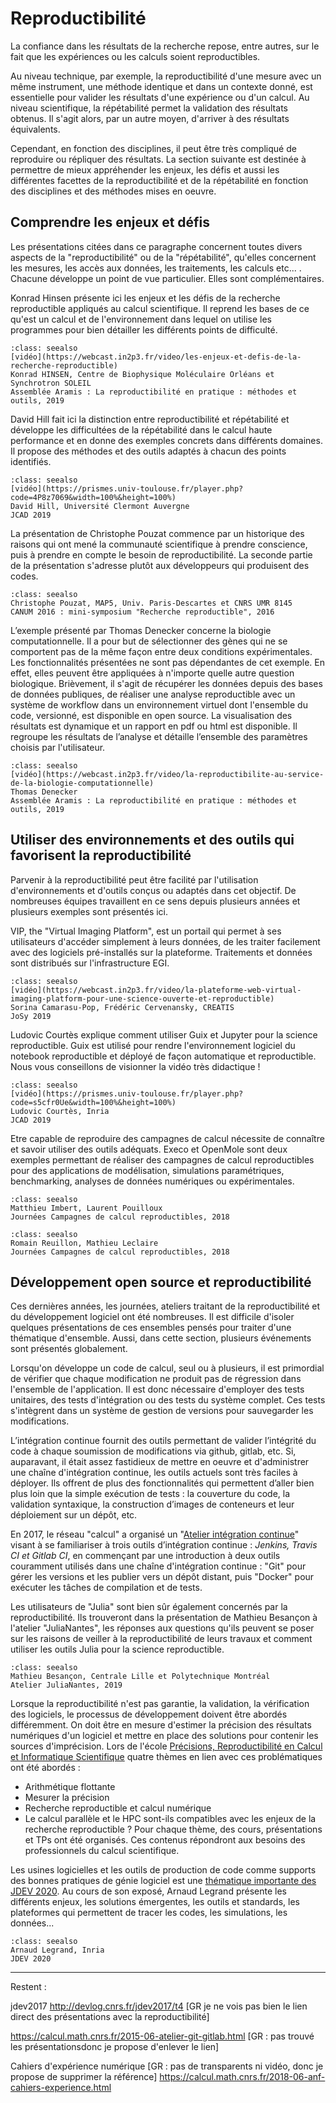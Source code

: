 # Reproductibilité

La confiance dans les résultats de la recherche repose, entre autres, sur le fait que les expériences ou les calculs soient reproductibles. 

Au niveau technique, par exemple, la reproductibilité d'une mesure avec un même instrument, une méthode identique et dans un contexte donné, est essentielle pour valider les résultats d'une expérience ou d'un calcul. Au niveau scientifique, la répétabilité permet la validation des résultats obtenus. Il s'agit alors, par un autre moyen, d'arriver à des résultats équivalents.

Cependant, en fonction des disciplines, il peut être très compliqué de reproduire ou répliquer des résultats. La section suivante est destinée à permettre de mieux appréhender les enjeux, les défis et aussi les différentes facettes de la reproductibilité et de la répétabilité en fonction des disciplines et des méthodes mises en oeuvre.

## Comprendre les enjeux et défis

Les présentations citées dans ce paragraphe concernent toutes divers aspects de la "reproductibilité" ou de la "répétabilité", qu'elles concernent les mesures, les accès aux données, les traitements, les calculs etc... . Chacune développe un point de vue particulier. Elles sont complémentaires.

Konrad Hinsen présente ici les enjeux et les défis de la recherche reproductible appliqués au calcul scientifique. Il reprend les bases de ce qu'est un calcul et de l'environnement dans lequel on utilise les programmes pour bien détailler les différents points de difficulté.

```{admonition} [Enjeux et défis de la recherche reproductible](https://indico.mathrice.fr/event/165/contribution/1/material/slides/0.pdf)  
:class: seealso
[vidéo](https://webcast.in2p3.fr/video/les-enjeux-et-defis-de-la-recherche-reproductible)  
Konrad HINSEN, Centre de Biophysique Moléculaire Orléans et Synchrotron SOLEIL  
Assemblée Aramis : La reproductibilité en pratique : méthodes et outils, 2019
```

David Hill fait ici la distinction entre reproductibilité et répétabilité et développe les difficultées de la répétabilité dans le calcul haute performance et en donne des exemples concrets dans différents domaines. Il propose des méthodes et des outils adaptés à chacun des points identifiés.

```{admonition} [Reproductibilité et répétabilité - peut-on les négliger en calcul à haute performance ?](https://jcad2019.sciencesconf.org/data/2019_JCAD_Repro_Hill_vf.pdf)    
:class: seealso
[vidéo](https://prismes.univ-toulouse.fr/player.php?code=4P8z7069&width=100%&height=100%)  
David Hill, Université Clermont Auvergne  
JCAD 2019
```

La présentation de Christophe Pouzat commence par un historique des raisons qui ont mené la communauté scientifique à prendre conscience, puis à prendre en compte le besoin de reproductibilité. La seconde partie de la présentation s'adresse plutôt aux développeurs qui produisent des codes.

```{admonition} [Une brève histoire de la recherche reproductible et de ses outils](https://calcul.math.cnrs.fr/attachments/spip/IMG/html/pouzat_20160513.html)  
:class: seealso
Christophe Pouzat, MAP5, Univ. Paris-Descartes et CNRS UMR 8145  
CANUM 2016 : mini-symposium "Recherche reproductible", 2016
```

L’exemple présenté par Thomas Denecker concerne la biologie computationnelle. Il a pour but de sélectionner des gènes qui ne se comportent pas de la même façon entre deux conditions expérimentales. Les fonctionnalités présentées ne sont pas dépendantes de cet exemple. En effet, elles peuvent être appliquées à n'importe quelle autre question biologique. Brièvement, il s'agit de récupérer les données depuis des bases de données publiques, de réaliser une analyse reproductible avec un système de workflow dans un environnement virtuel dont l'ensemble du code, versionné, est disponible en open source. La visualisation des résultats est dynamique et un rapport en pdf ou html est disponible. Il regroupe les résultats de l’analyse et détaille l’ensemble des paramètres choisis par l'utilisateur.

```{admonition} [La reproductibilité au service de la Biologie Computationnelle](https://aramis.resinfo.org/wiki/lib/exe/fetch.php?media=pleniaires:aramis2019_denecker.pdf)  
:class: seealso
[vidéo](https://webcast.in2p3.fr/video/la-reproductibilite-au-service-de-la-biologie-computationnelle)  
Thomas Denecker  
Assemblée Aramis : La reproductibilité en pratique : méthodes et outils, 2019
```

## Utiliser des environnements et des outils qui favorisent la reproductibilité

Parvenir à la reproductibilité peut être facilité par l'utilisation d'environnements et d'outils conçus ou adaptés dans cet objectif. De nombreuses équipes travaillent en ce sens depuis plusieurs années et plusieurs exemples sont présentés ici.

VIP, the "Virtual Imaging Platform", est un portail qui permet à ses utilisateurs d'accéder simplement à leurs données, de les traiter facilement avec des logiciels pré-installés sur la plateforme. Traitements et données sont distribués sur l'infrastructure EGI. 

```{admonition} [Virtual Imaging Platform : pour une science ouverte et reproductible](https://indico.mathrice.fr/event/165/contribution/8/material/slides/0.pdf)  
:class: seealso
[vidéo](https://webcast.in2p3.fr/video/la-plateforme-web-virtual-imaging-platform-pour-une-science-ouverte-et-reproductible)  
Sorina Camarasu-Pop, Frédéric Cervenansky, CREATIS  
JoSy 2019
```
     
Ludovic Courtès explique comment utiliser Guix et Jupyter pour la science reproductible.  Guix est utilisé pour rendre l'environnement logiciel du notebook reproductible et déployé de façon automatique et reproductible. Nous vous conseillons de visionner la vidéo très didactique !

```{admonition} [Vers un environnement reproductible pour les blocs-notes Jupyter](https://jcad2019.sciencesconf.org/data/talkLCourtes.pdf)  
:class: seealso
[vidéo](https://prismes.univ-toulouse.fr/player.php?code=s5cfr0Ue&width=100%&height=100%)  
Ludovic Courtès, Inria  
JCAD 2019
```

Etre capable de reproduire des campagnes de calcul nécessite de connaître et savoir utiliser des outils adéquats. Execo et OpenMole sont deux exemples permettant de réaliser des campagnes de calcul reproductibles pour des applications de modélisation, simulations paramétriques, benchmarking, analyses de données numériques ou expérimentales.

```{admonition} [Execo](https://calcul.math.cnrs.fr/attachments/spip/IMG/pdf/2018-ExecoExpeNum.pdf)  
:class: seealso
Matthieu Imbert, Laurent Pouilloux  
Journées Campagnes de calcul reproductibles, 2018
```

```{admonition} [Openmole](https://calcul.math.cnrs.fr/attachments/spip/IMG/tar/openmole.tar) (format tar)  
:class: seealso
Romain Reuillon, Mathieu Leclaire  
Journées Campagnes de calcul reproductibles, 2018
```

## Développement open source et reproductibilité

Ces dernières années, les journées, ateliers traitant de la reproductibilité et du développement logiciel ont été nombreuses. Il est difficile d'isoler quelques présentations de ces ensembles pensés pour traiter d'une thématique d'ensemble. Aussi, dans cette section, plusieurs événements sont présentés globalement.

Lorsqu'on développe un code de calcul, seul ou à plusieurs, il est primordial de vérifier que chaque modification ne produit pas de régression dans l'ensemble de l'application. Il est donc nécessaire d'employer des tests unitaires, des tests d'intégration ou des tests du système complet. Ces tests s'intègrent dans un système de gestion de versions pour sauvegarder les modifications.

L’intégration continue fournit des outils permettant de valider l’intégrité du code à chaque soumission de modifications via github, gitlab, etc. Si, auparavant, il était assez fastidieux de mettre en oeuvre et d'administrer une chaîne d'intégration continue, les outils actuels sont très faciles à déployer. Ils offrent de plus des fonctionnalités qui permettent d’aller bien plus loin que la simple exécution de tests : la couverture du code, la validation syntaxique, la construction d’images de conteneurs et leur déploiement sur un dépôt, etc.

En 2017, le réseau "calcul" a organisé un "[Atelier intégration continue](https://calcul.math.cnrs.fr/2017-05-atelier-integration-continue.html)" visant à se familiariser à trois outils d’intégration continue : _Jenkins, Travis CI et Gitlab CI_, en commençant par une introduction à deux outils couramment utilisés dans une chaîne d'intégration continue : "Git" pour gérer les versions et les publier vers un dépôt distant, puis "Docker" pour exécuter les tâches de compilation et de tests.

Les utilisateurs de "Julia" sont bien sûr également concernés par la reproductibilité. Ils trouveront dans la présentation de Mathieu Besançon à l'atelier "JuliaNantes", les réponses aux questions qu'ils peuvent se poser sur les raisons de veiller à la reproductibilité de leurs travaux et comment utiliser les outils Julia pour la science reproductible.

```{admonition} [Getting started with Julia tools for reproducible science](http://matbesancon.github.io/slides/JuliaNantes/JuliaTools#/10)    
:class: seealso
Mathieu Besançon, Centrale Lille et Polytechnique Montréal  
Atelier JuliaNantes, 2019
```

Lorsque la reproductibilité n'est pas garantie, la validation, la vérification des logiciels, le processus de développement doivent être abordés différemment. On doit être en mesure d'estimer la précision des résultats numériques d'un logiciel et mettre en place des solutions pour contenir les sources d'imprécision. Lors de l'école [Précisions, Reproductibilité en Calcul et Informatique Scientifique](https://precis.sciencesconf.org/) quatre thèmes en lien avec ces problématiques ont été abordés :
- Arithmétique flottante
- Mesurer la précision
- Recherche reproductible et calcul numérique
- Le calcul parallèle et le HPC sont-ils compatibles avec les enjeux de la recherche reproductible ?
Pour chaque thème, des cours, présentations et TPs ont été organisés. Ces contenus répondront aux besoins des professionnels du calcul scientifique. 

Les usines logicielles et les outils de production de code comme supports des bonnes pratiques de génie logiciel est une [thématique importante des JDEV 2020](http://devlog.cnrs.fr/jdev2020/t4). 
Au cours de son exposé,  Arnaud Legrand présente les différents enjeux, les solutions émergentes, les outils et standards, les plateformes qui permettent de tracer les codes, les simulations, les données...

```{admonition} [Software Factories for Reproductible Big Data/AI/…](http://devlog.cnrs.fr/_media/jdev2020/t4_pleniere_arnaud_legrand_20_07_10_jdev.pdf?id=jdev2020%3At4&cache=cache)  
:class: seealso
Arnaud Legrand, Inria  
JDEV 2020
```

---

Restent :

jdev2017
<http://devlog.cnrs.fr/jdev2017/t4>
[GR je ne vois pas bien le lien direct des présentations avec la reproductibilité]

https://calcul.math.cnrs.fr/2015-06-atelier-git-gitlab.html
[GR : pas trouvé les présentationsdonc je propose d'enlever le lien]

Cahiers d'expérience numérique [GR : pas de transparents ni vidéo, donc je propose de supprimer la référence]
<https://calcul.math.cnrs.fr/2018-06-anf-cahiers-experience.html>

